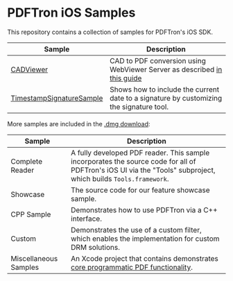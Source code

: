 # PDFTron iOS Samples

This repository contains a collection of samples for PDFTron's iOS SDK.

| Sample | Description |
|--|--|
|[CADViewer](./CADViewer)| CAD to PDF conversion using WebViewer Server as described [in this guide](https://www.pdftron.com/documentation/web/guides/wv-server-usage/#getpdf)|
|[TimestampSignatureSample](./TimestampSignatureSample)| Shows how to include the current date to a signature by customizing the signature tool. |

More samples are included in the [.dmg download](https://www.pdftron.com/documentation/ios/get-started/integration/manually/):

| Sample | Description |
|--|--|
|Complete Reader|A fully developed PDF reader. This sample incorporates the source code for all of PDFTron's iOS UI via the "Tools" subproject, which builds `Tools.framework`.|
|Showcase|The source code for our feature showcase sample.|
|CPP Sample|Demonstrates how to use PDFTron via a C++ interface.|
|Custom|Demonstrates the use of a custom filter, which enables the implementation for custom DRM solutions.|
|Miscellaneous Samples|An Xcode project that contains demonstrates [core programmatic PDF functionality](https://www.pdftron.com/documentation/samples/?platforms=ios).|
